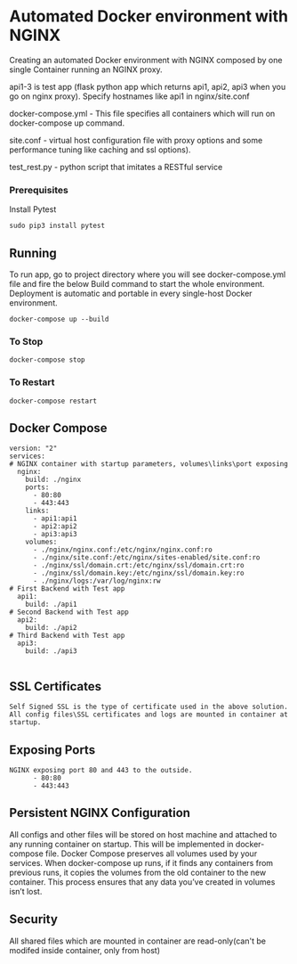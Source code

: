 # Automated Docker environment with NGINX

Creating an automated Docker environment with NGINX composed by one single Container running an NGINX proxy.

api1-3 is test app (flask python app which returns api1, api2, api3 when you go on nginx proxy).
Specify hostnames like api1 in nginx/site.conf

docker-compose.yml - This file specifies all containers which will run on docker-compose up command.
 
site.conf - virtual host configuration file with proxy options and some performance tuning like caching and ssl options).

test_rest.py - python script that imitates a RESTful service


### Prerequisites

Install Pytest
```
sudo pip3 install pytest
```

## Running 

To run app, go to project directory where you will see docker-compose.yml file and fire the below Build command to start the whole environment. Deployment is automatic and portable in every single-host Docker environment.

```
docker-compose up --build 
```

### To Stop


```
docker-compose stop 

```

### To Restart

```
docker-compose restart 
```

## Docker Compose

```
version: "2"
services:
# NGINX container with startup parameters, volumes\links\port exposing
  nginx:
    build: ./nginx
    ports:
      - 80:80
      - 443:443
    links:
      - api1:api1
      - api2:api2
      - api3:api3
    volumes:
      - ./nginx/nginx.conf:/etc/nginx/nginx.conf:ro
      - ./nginx/site.conf:/etc/nginx/sites-enabled/site.conf:ro
      - ./nginx/ssl/domain.crt:/etc/nginx/ssl/domain.crt:ro
      - ./nginx/ssl/domain.key:/etc/nginx/ssl/domain.key:ro
      - ./nginx/logs:/var/log/nginx:rw
# First Backend with Test app
  api1:
    build: ./api1
# Second Backend with Test app
  api2:
    build: ./api2
# Third Backend with Test app
  api3:
    build: ./api3
    
```

## SSL Certificates
```
Self Signed SSL is the type of certificate used in the above solution.
All config files\SSL certificates and logs are mounted in container at startup.  

```
## Exposing Ports
```
NGINX exposing port 80 and 443 to the outside. 
      - 80:80
      - 443:443
```
## Persistent NGINX Configuration

All configs and other files will be stored on host machine and attached to any running container on startup. This will be implemented in docker-compose file. Docker Compose preserves all volumes used by your services. When docker-compose up runs, if it finds any containers from previous runs, it copies the volumes from the old container to the new container. This process ensures that any data you’ve created in volumes isn’t lost.

## Security

All shared files which are mounted in container are read-only(can't be modifed inside container, only from host)

